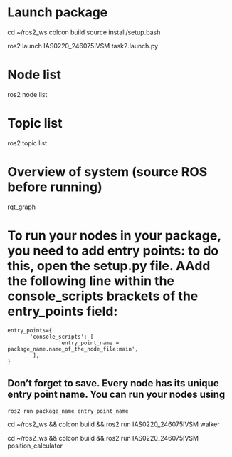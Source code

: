 # Launch package
cd ~/ros2_ws
colcon build
source install/setup.bash

ros2 launch IAS0220_246075IVSM task2.launch.py

# Node list
ros2 node list

# Topic list
ros2 topic list

# Overview of system (source ROS before running)
rqt_graph

# To run your nodes in your package, you need to add entry points: to do this, open the setup.py file. AAdd the following line within the console_scripts brackets of the entry_points field:

```
entry_points={   
       'console_scripts': [
                'entry_point_name = package_name.name_of_the_node_file:main',
        ],
}
```

## Don’t forget to save. Every node has its unique entry point name. You can run your nodes using

```
ros2 run package_name entry_point_name
```

cd ~/ros2_ws && colcon build && ros2 run IAS0220_246075IVSM walker

cd ~/ros2_ws && colcon build && ros2 run IAS0220_246075IVSM position_calculator